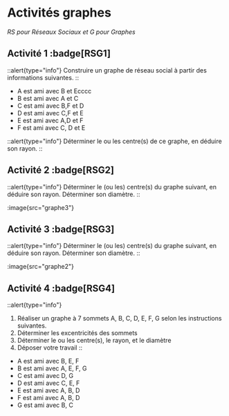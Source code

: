 # Activités graphes
_RS pour Réseaux Sociaux et G pour Graphes_

## Activité 1 :badge[RSG1]

::alert{type="info"}
Construire un graphe de réseau social à partir des informations suivantes.
::


- A est ami avec B et Ecccc
- B est ami avec A et C
- C est ami avec B,F et D
- D est ami avec C,F et E
- E est ami avec A,D et F
- F est ami avec C, D et E

::alert{type="info"}
Déterminer le ou les centre(s) de ce graphe, en déduire son rayon.
::

## Activité 2 :badge[RSG2]
::alert{type="info"}
Déterminer le (ou les) centre(s) du graphe suivant, en déduire son rayon. Déterminer son diamètre.
::
    
:image{src="graphe3"}


## Activité 3 :badge[RSG3]
::alert{type="info"}
Déterminer le (ou les) centre(s) du graphe suivant, en déduire son rayon. Déterminer son diamètre.
::

:image{src="graphe2"}

## Activité 4 :badge[RSG4]
::alert{type="info"}
1. Réaliser un graphe à 7 sommets A, B, C, D, E, F, G selon les instructions suivantes.
2. Déterminer les excentricités des sommets  
3. Déterminer le ou les centre(s), le rayon, et le diamètre  
4. Déposer votre travail
::

- A est ami avec B, E, F
- B est ami avec A, E, F, G
- C est ami avec D, G
- D est ami avec C, E, F
- E est ami avec A, B, D
- F est ami avec A, B, D
- G est ami avec B, C